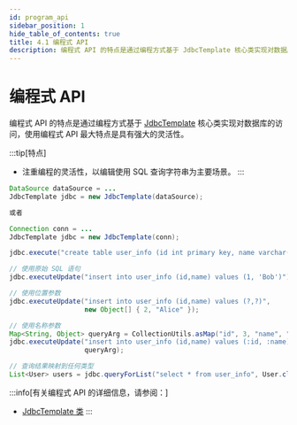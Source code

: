 ```yaml
---
id: program_api
sidebar_position: 1
hide_table_of_contents: true
title: 4.1 编程式 API
description: 编程式 API 的特点是通过编程方式基于 JdbcTemplate 核心类实现对数据库的访问。
---
```


# 编程式 API

编程式 API 的特点是通过编程方式基于 [JdbcTemplate](../core/jdbc/about) 核心类实现对数据库的访问，使用编程式 API 最大特点是具有强大的灵活性。

:::tip[特点]
- 注重编程的灵活性，以编辑使用 SQL 查询字符串为主要场景。
:::

```java title='1. 创建 JdbcTemplate 对象'
DataSource dataSource = ...
JdbcTemplate jdbc = new JdbcTemplate(dataSource);

或者

Connection conn = ...
JdbcTemplate jdbc = new JdbcTemplate(conn);
```

```java title='2. 执行 SQL'
jdbc.execute("create table user_info (id int primary key, name varchar(50))");

// 使用原始 SQL 语句
jdbc.executeUpdate("insert into user_info (id,name) values (1, 'Bob')");

// 使用位置参数
jdbc.executeUpdate("insert into user_info (id,name) values (?,?)",
                   new Object[] { 2, "Alice" });

// 使用名称参数
Map<String, Object> queryArg = CollectionUtils.asMap("id", 3, "name", "David");
jdbc.executeUpdate("insert into user_info (id,name) values (:id, :name)",
                   queryArg);

// 查询结果映射到任何类型
List<User> users = jdbc.queryForList("select * from user_info", User.class);
```

:::info[有关编程式 API 的详细信息，请参阅：]
- [JdbcTemplate 类](../core/jdbc/about)
:::
